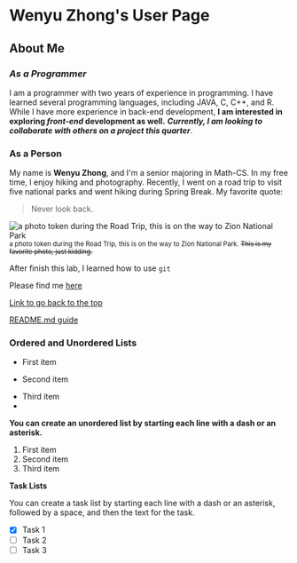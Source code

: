 # Wenyu Zhong's User Page
## About Me
### *As a Programmer*
I am a programmer with two years of experience in programming. I have learned several programming languages, including JAVA, C, C++, and R. While I have more experience in back-end development, **I am interested in exploring _front-end_ development as well.** ***Currently, I am looking to collaborate with others on a project this quarter***.

### As a Person
My name is **Wenyu Zhong**, and I'm a senior majoring in Math-CS. In my free time, I enjoy hiking and photography. Recently, I went on a road trip to visit five national parks and went hiking during Spring Break.
My favorite quote:
> Never look back.

![a photo token during the Road Trip, this is on the way to Zion National Park](NationalPark.JPG)
<sup> a photo token during the Road Trip, this is on the way to Zion National Park.
~~This is my favorite photo, just kidding.~~

After finish this lab, I learned how to use `git`

Please find me  [here](https://github.com/Eunggseo/CSE110)

[Link to go back to the top](https://eunggseo.github.io/CSE110/#about-me)

[README.md guide](./README.md)

### Ordered and Unordered Lists


- First item
* Second item
+ Third item
+ 
**You can create an unordered list by starting each line with a dash or an asterisk.**
1. First item
2. Second item
3. Third item
   
**Task Lists**

You can create a task list by starting each line with a dash or an asterisk, followed by a space, and then the text for the task.

 - [x] Task 1
 - [ ] Task 2
 - [ ] Task 3
